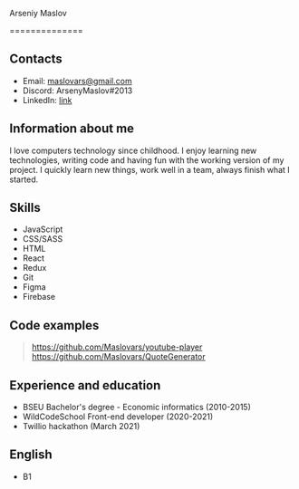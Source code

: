 Arseniy Maslov

==============

## Contacts

* Email:    maslovars@gmail.com
* Discord:  ArsenyMaslov#2013
* LinkedIn: [link](https://www.linkedin.com/in/arseniy-maslov/)

## Information about me

I love computers technology since childhood.
I enjoy learning new technologies, writing code and having fun with the working version of my project. I quickly learn new things, work well in a team, always finish what I started.

## Skills

* JavaScript 
* CSS/SASS
* HTML
* React
* Redux
* Git
* Figma
* Firebase

## Code examples

> https://github.com/Maslovars/youtube-player
> https://github.com/Maslovars/QuoteGenerator

## Experience and education

* BSEU Bachelor's degree - Economic informatics (2010-2015)
* WildCodeSchool Front-end developer (2020-2021)
* Twillio hackathon (March 2021)

## English
* B1 